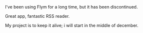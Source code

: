 I've been using Flym for a long time, but it has been discontinued.

Great app, fantastic RSS reader.

My project is to keep it alive; i will start in the middle of december.


